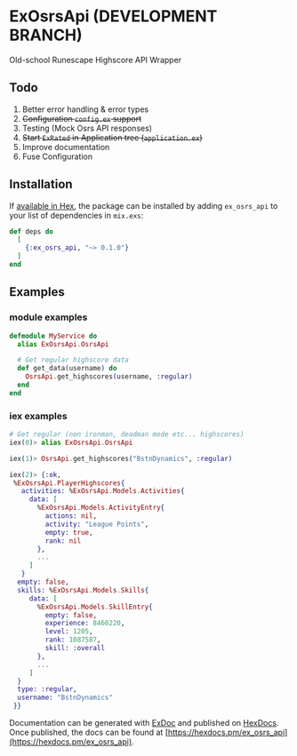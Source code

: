# ExOsrsApi (DEVELOPMENT BRANCH)
Old-school Runescape Highscore API Wrapper

## Todo

1)  Better error handling & error types
2)  ~~Configuration `config.ex` support~~
3)  Testing (Mock Osrs API responses)
4)  ~~Start `ExRated` in Application tree (`application.ex`)~~
5)  Improve documentation
6)  Fuse Configuration

## Installation

If [available in Hex](https://hex.pm/docs/publish), the package can be installed
by adding `ex_osrs_api` to your list of dependencies in `mix.exs`:

```elixir
def deps do
  [
    {:ex_osrs_api, "~> 0.1.0"}
  ]
end
```

## Examples

### module examples
```elixir
defmodule MyService do
  alias ExOsrsApi.OsrsApi

  # Get regular highscore data
  def get_data(username) do
    OsrsApi.get_highscores(username, :regular)
  end
end
```

### iex examples

```elixir
# Get regular (non ironman, deadman mode etc... highscores)
iex(0)> alias ExOsrsApi.OsrsApi

iex(1)> OsrsApi.get_highscores("BstnDynamics", :regular)

iex(2)> {:ok,
 %ExOsrsApi.PlayerHighscores{
   activities: %ExOsrsApi.Models.Activities{
     data: [
       %ExOsrsApi.Models.ActivityEntry{
         actions: nil,
         activity: "League Points",
         empty: true,
         rank: nil
       },
       ...
     ]
   }
  empty: false,
  skills: %ExOsrsApi.Models.Skills{
     data: [
       %ExOsrsApi.Models.SkillEntry{
         empty: false,
         experience: 8460220,
         level: 1205,
         rank: 1087587,
         skill: :overall
       },
       ...
     ]
  }
  type: :regular,
  username: "BstnDynamics"
 }}
```

Documentation can be generated with [ExDoc](https://github.com/elixir-lang/ex_doc)
and published on [HexDocs](https://hexdocs.pm). Once published, the docs can
be found at [https://hexdocs.pm/ex_osrs_api](https://hexdocs.pm/ex_osrs_api).

